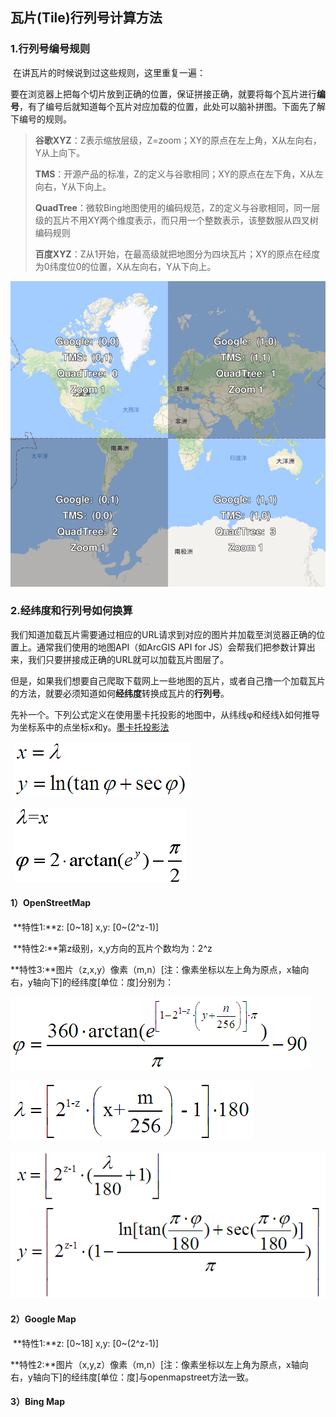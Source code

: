 ## 瓦片(Tile)行列号计算方法

### 1.行列号编号规则

​	在讲瓦片的时候说到过这些规则，这里重复一遍：

​	要在浏览器上把每个切片放到正确的位置，保证拼接正确，就要将每个瓦片进行**编号**，有了编号后就知道每个瓦片对应加载的位置，此处可以脑补拼图。下面先了解下编号的规则。

> **谷歌XYZ**：Z表示缩放层级，Z=zoom；XY的原点在左上角，X从左向右，Y从上向下。
>
> **TMS**：开源产品的标准，Z的定义与谷歌相同；XY的原点在左下角，X从左向右，Y从下向上。
>
> **QuadTree**：微软Bing地图使用的编码规范，Z的定义与谷歌相同，同一层级的瓦片不用XY两个维度表示，而只用一个整数表示，该整数服从四叉树编码规则
>
> **百度XYZ**：Z从1开始，在最高级就把地图分为四块瓦片；XY的原点在经度为0纬度位0的位置，X从左向右，Y从下向上。	

![瓦片原理图3](./img/瓦片原理图3.png)

### 2.经纬度和行列号如何换算

​	我们知道加载瓦片需要通过相应的URL请求到对应的图片并加载至浏览器正确的位置上。通常我们使用的地图API（如ArcGIS API for JS）会帮我们把参数计算出来，我们只要拼接成正确的URL就可以加载瓦片图层了。

​	但是，如果我们想要自己爬取下载网上一些地图的瓦片，或者自己撸一个加载瓦片的方法，就要必须知道如何**经纬度**转换成瓦片的**行列号**。

​	先补一个。下列公式定义在使用墨卡托投影的地图中，从纬线φ和经线λ如何推导为坐标系中的点坐标x和y。[墨卡托投影法](https://zh.wikipedia.org/wiki/%E9%BA%A5%E5%8D%A1%E6%89%98%E6%8A%95%E5%BD%B1%E6%B3%95)

​	![XYto84](./img/XYto84.png)

​	![84toXY](./img/84toXY.png)

#### 1）OpenStreetMap

​	**特性1:**z: [0~18]    x,y: [0~(2^z-1)]

​	**特性2:**第z级别，x,y方向的瓦片个数均为：2^z

​	**特性3:**图片（z,x,y）像素（m,n）[注：像素坐标以左上角为原点，x轴向右，y轴向下]的经纬度[单位：度]分别为：

![osmBLtoXY1](./img/osmXYtoBL1.png)

![osmBLtoXY1](./img/osmXYtoBL2.png)

![osmBLtoXY](./img/osmBLtoXY.png)

#### 2）Google Map

​	**特性1:**z: [0~18]    x,y: [0~(2^z-1)]

​	**特性2:**图片（x,y,z）像素（m,n）[注：像素坐标以左上角为原点，x轴向右，y轴向下]的经纬度[单位：度]与openmapstreet方法一致。

#### 3）Bing Map

​	